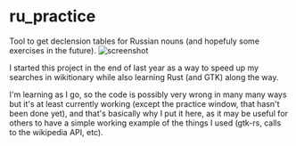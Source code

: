# ru_practice
Tool to get declension tables for Russian nouns (and hopefuly some exercises in the future).
![screenshot](https://user-images.githubusercontent.com/5335499/45195441-efb9be00-b22d-11e8-902a-1d6c2d726df6.gif)

I started this project in the end of last year as a way to speed up my searches in wikitionary while also learning Rust (and GTK) along the way.

I'm learning as I go, so the code is possibly very wrong in many many ways but it's at least currently working (except the practice window, that hasn't been done yet), and that's basically why I put it here, as it may be useful for others to have a simple working example of the things I used (gtk-rs, calls to the wikipedia API, etc).
